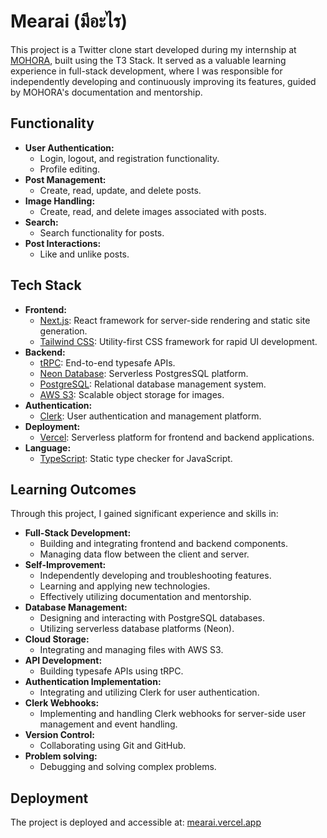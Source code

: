 # Mearai (มีอะไร)

This project is a Twitter clone start developed during my internship at [MOHORA](https://mohara.co), built using the T3 Stack. It served as a valuable learning experience in full-stack development, where I was responsible for independently developing and continuously improving its features, guided by MOHORA's documentation and mentorship.

## Functionality

* **User Authentication:**
    * Login, logout, and registration functionality.
    * Profile editing.
* **Post Management:**
    * Create, read, update, and delete posts.
* **Image Handling:**
    * Create, read, and delete images associated with posts.
* **Search:**
    * Search functionality for posts.
* **Post Interactions:**
    * Like and unlike posts.

## Tech Stack

* **Frontend:**
    * [Next.js](https://nextjs.org): React framework for server-side rendering and static site generation.
    * [Tailwind CSS](https://tailwindcss.com): Utility-first CSS framework for rapid UI development.
* **Backend:**
    * [tRPC](https://trpc.io): End-to-end typesafe APIs.
    * [Neon Database](https://neon.tech/): Serverless PostgresSQL platform.
    * [PostgreSQL](https://www.postgresql.org): Relational database management system.
    * [AWS S3](https://aws.amazon.com/s3/): Scalable object storage for images.
* **Authentication:**
    * [Clerk](https://clerk.com): User authentication and management platform.
* **Deployment:**
    * [Vercel](https://vercel.com/): Serverless platform for frontend and backend applications.
* **Language:**
    * [TypeScript](https://www.typescriptlang.org): Static type checker for JavaScript.

## Learning Outcomes

Through this project, I gained significant experience and skills in:

* **Full-Stack Development:**
    * Building and integrating frontend and backend components.
    * Managing data flow between the client and server.
* **Self-Improvement:**
    * Independently developing and troubleshooting features.
    * Learning and applying new technologies.
    * Effectively utilizing documentation and mentorship.
* **Database Management:**
    * Designing and interacting with PostgreSQL databases.
    * Utilizing serverless database platforms (Neon).
* **Cloud Storage:**
    * Integrating and managing files with AWS S3.
* **API Development:**
    * Building typesafe APIs using tRPC.
* **Authentication Implementation:**
    * Integrating and utilizing Clerk for user authentication.
* **Clerk Webhooks:**
    * Implementing and handling Clerk webhooks for server-side user management and event handling.
* **Version Control:**
    * Collaborating using Git and GitHub.
* **Problem solving:**
    * Debugging and solving complex problems.
 
## Deployment

The project is deployed and accessible at: [mearai.vercel.app](https://mearai.vercel.app)
